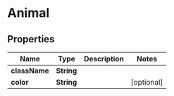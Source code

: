 
# Animal

## Properties
Name | Type | Description | Notes
------------ | ------------- | ------------- | -------------
**className** | **String** |  | 
**color** | **String** |  |  [optional]




